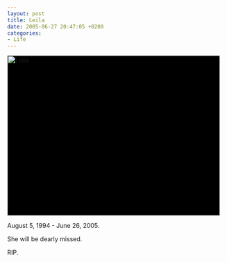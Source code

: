 ```yaml
---
layout: post
title: Leila
date: 2005-06-27 20:47:05 +0200
categories:
- Life
---
```

<img src="http://www.rusiczki.net/blog/blogpics/leila.jpg" width="490" height="369" class="image" style="background: #000;" alt="Leila" />

August 5, 1994 - June 26, 2005.

She will be dearly missed.

RIP.
